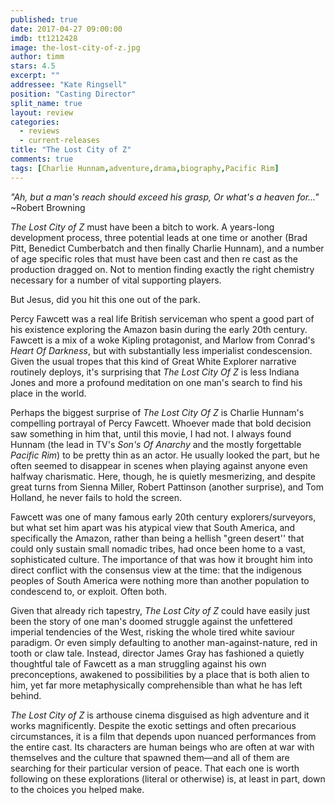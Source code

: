 ```yaml
---
published: true
date: 2017-04-27 09:00:00
imdb: tt1212428
image: the-lost-city-of-z.jpg
author: timm
stars: 4.5
excerpt: ""
addressee: "Kate Ringsell"
position: "Casting Director"
split_name: true
layout: review
categories: 
  - reviews
  - current-releases
title: "The Lost City of Z"
comments: true
tags: [Charlie Hunnam,adventure,drama,biography,Pacific Rim]
---
```

_&quot;Ah, but a man&#39;s reach should exceed his grasp, Or what&#39;s a heaven for...&quot;_  
~Robert Browning

_The Lost City of Z_ must have been a bitch to work. A years-long development process, three potential leads at one time or another (Brad Pitt, Benedict Cumberbatch and then finally Charlie Hunnam), and a number of age specific roles that must have been cast and then re cast as the production dragged on. Not to mention finding exactly the right chemistry necessary for a number of vital supporting players.

But Jesus, did you hit this one out of the park.

Percy Fawcett was a real life British serviceman who spent a good part of his existence exploring the Amazon basin during the early 20th century. Fawcett is a mix of a woke Kipling protagonist, and Marlow from Conrad&#39;s _Heart Of Darkness_, but with substantially less imperialist condescension. Given the usual tropes that this kind of Great White Explorer narrative routinely deploys, it&#39;s surprising that _The Lost City Of Z_ is less Indiana Jones and more a profound meditation on one man&#39;s search to find his place in the world.

Perhaps the biggest surprise of _The Lost City Of Z_ is Charlie Hunnam&#39;s compelling portrayal of Percy Fawcett. Whoever made that bold decision saw something in him that, until this movie, I had not. I always found Hunnam (the lead in TV&#39;s _Son&#39;s Of Anarchy_ and the mostly forgettable _Pacific Rim_) to be pretty thin as an actor. He usually looked the part, but he often seemed to disappear in scenes when playing against anyone even halfway charismatic. Here, though, he is quietly mesmerizing, and despite great turns from Sienna Miller, Robert Pattinson (another surprise), and Tom Holland, he never fails to hold the screen.

Fawcett was one of many famous early 20th century explorers/surveyors, but what set him apart was his atypical view that South America, and specifically the Amazon, rather than being a hellish &quot;green desert&#39;&#39; that could only sustain small nomadic tribes, had once been home to a vast, sophisticated culture. The importance of that was how it brought him into direct conflict with the consensus view at the time: that the indigenous peoples of South America were nothing more than another population to condescend to, or exploit. Often both.

Given that already rich tapestry, _The Lost City of Z_ could have easily just been the story of one man&#39;s doomed struggle against the unfettered imperial tendencies of the West, risking the whole tired white saviour paradigm. Or even simply defaulting to another man-against-nature, red in tooth or claw tale. Instead, director James Gray has fashioned a quietly thoughtful tale of Fawcett as a man struggling against his own preconceptions, awakened to possibilities by a place that is both alien to him, yet far more metaphysically comprehensible than what he has left behind.

_The Lost City of Z_ is arthouse cinema disguised as high adventure and it works magnificently. Despite the exotic settings and often precarious circumstances, it is a film that depends upon nuanced performances from the entire cast. Its characters are human beings who are often at war with themselves and the culture that spawned them—and all of them are searching for their particular version of peace. That each one is worth following on these explorations (literal or otherwise) is, at least in part, down to the choices you helped make.
